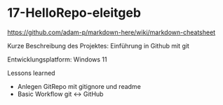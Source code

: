 # 17-HelloRepo-eleitgeb

https://github.com/adam-p/markdown-here/wiki/markdown-cheatsheet

Kurze Beschreibung des Projektes: Einführung in Github mit git

Entwicklungsplatform: Windows 11

Lessons learned
+ Anlegen GitRepo mit gitignore und readme
+ Basic Workflow git <-> GitHub
